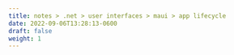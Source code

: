 ```yaml
---
title: notes > .net > user interfaces > maui > app lifecycle
date: 2022-09-06T13:28:13-0600
draft: false
weight: 1
---
```

